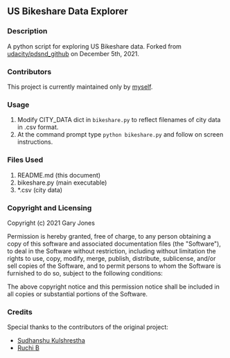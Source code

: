 ## US Bikeshare Data Explorer
### Description
A python script for exploring US Bikeshare data. Forked from [udacity/pdsnd_github](https://github.com/udacity/pdsnd_github.git) on December 5th, 2021.

### Contributors
This project is currently maintained only by [myself](https://github.com/gwejones).

### Usage
1. Modify CITY_DATA dict in `bikeshare.py` to reflect filenames of city data in .csv format.
1. At the command prompt type `python bikeshare.py` and follow on screen instructions.

### Files Used
1. README.md (this document)
1. bikeshare.py (main executable)
2. \*.csv (city data)

### Copyright and Licensing

Copyright (c) 2021 Gary Jones

Permission is hereby granted, free of charge, to any person obtaining a copy of this software and associated documentation files (the "Software"), to deal in the Software without restriction, including without limitation the rights to use, copy, modify, merge, publish, distribute, sublicense, and/or sell copies of the Software, and to permit persons to whom the Software is furnished to do so, subject to the following conditions:

The above copyright notice and this permission notice shall be included in all copies or substantial portions of the Software.

### Credits
Special thanks to the contributors of the original project:

- [Sudhanshu Kulshrestha](https://github.com/SudKul)
- [Ruchi B](https://github.com/rbUdacProjects)
